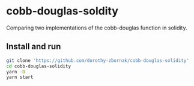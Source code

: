 # cobb-douglas-soldity
Comparing two implementations of the cobb-douglas function in solidity.

## Install and run
```bash
git clone 'https://github.com/dorothy-zbornak/cobb-douglas-solidity'
cd cobb-douglas-solidity
yarn -D
yarn start
```

